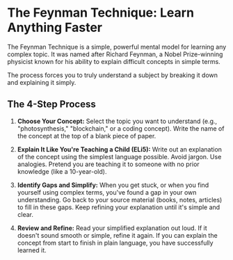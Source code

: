 # The Feynman Technique: Learn Anything Faster

The Feynman Technique is a simple, powerful mental model for learning any complex topic. It was named after Richard Feynman, a Nobel Prize-winning physicist known for his ability to explain difficult concepts in simple terms.

The process forces you to truly understand a subject by breaking it down and explaining it simply.

## The 4-Step Process

1.  **Choose Your Concept:**
    Select the topic you want to understand (e.g., "photosynthesis," "blockchain," or a coding concept). Write the name of the concept at the top of a blank piece of paper.

2.  **Explain It Like You're Teaching a Child (ELi5):**
    Write out an explanation of the concept using the simplest language possible. Avoid jargon. Use analogies. Pretend you are teaching it to someone with no prior knowledge (like a 10-year-old).

3.  **Identify Gaps and Simplify:**
    When you get stuck, or when you find yourself using complex terms, you've found a gap in your own understanding. Go back to your source material (books, notes, articles) to fill in these gaps. Keep refining your explanation until it's simple and clear.

4.  **Review and Refine:**
    Read your simplified explanation out loud. If it doesn't sound smooth or simple, refine it again. If you can explain the concept from start to finish in plain language, you have successfully learned it.
